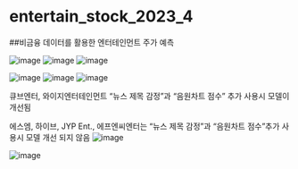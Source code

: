# entertain_stock_2023_4

##비금융 데이터를 활용한 엔터테인먼트 주가 예측


![image](https://github.com/ASJ0211/entertain_stock_2023_4/assets/118821779/9f94e8b4-a882-4dbb-a665-0128fdd1938e)
![image](https://github.com/ASJ0211/entertain_stock_2023_4/assets/118821779/4a06e404-88cb-4702-b627-a3f2bcdf1e36)
![image](https://github.com/ASJ0211/entertain_stock_2023_4/assets/118821779/103af85c-74a3-44ef-a3f2-c0572225ce7f)

![image](https://github.com/ASJ0211/entertain_stock_2023_4/assets/118821779/1010517c-9da8-4e3d-828b-fad0f0771d18)
![image](https://github.com/ASJ0211/entertain_stock_2023_4/assets/118821779/714deff4-d90c-4424-a940-db030f4224f5)
![image](https://github.com/ASJ0211/entertain_stock_2023_4/assets/118821779/74dd4bd8-d014-4bc9-9773-9242b8f27b9c)


큐브엔터, 와이지엔터테인먼트
“뉴스 제목 감정”과 “음원차트 점수” 추가 사용시 모델이 개선됨

에스엠, 하이브, JYP Ent., 에프엔씨엔터는 
“뉴스 제목 감정”과 “음원차트 점수”추가 사용시 모델 개선 되지 않음
![image](https://github.com/ASJ0211/entertain_stock_2023_4/assets/118821779/36a9366e-72a4-415f-a1b3-4943b6fb9024)

![image](https://github.com/ASJ0211/entertain_stock_2023_4/assets/118821779/6a97516a-4d50-4fe1-921c-625369643d87)
